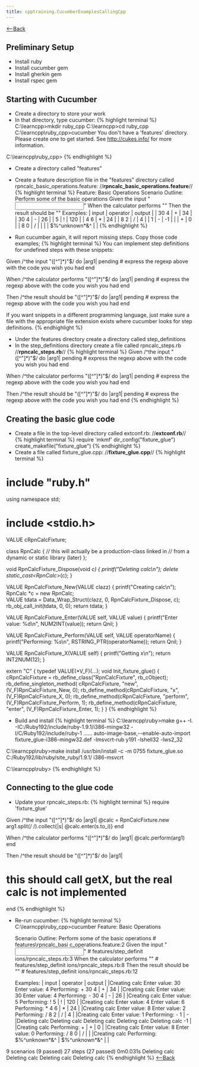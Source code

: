 ```yaml
---
title: cpptraining.CucumberExamplesCallingCpp
---
```

[<--Back](CppTraining#cucumber)

## Preliminary Setup
* Install ruby
* Install cucumber gem
* Install gherkin gem
* Install rspec gem

## Starting with Cucumber
* Create a directory to store your work
* In that directory, type cucumber:
{% highlight terminal %}
C:\learncpp>mkdir ruby_cpp
C:\learncpp>cd ruby_cpp
C:\learncpp\ruby_cpp>cucumber
You don't have a 'features' directory.  Please create one to get started.
See http://cukes.info/ for more information.

C:\learncpp\ruby_cpp>
{% endhighlight %}

* Create a directory called "features"
* Create a feature description file in the "features" directory called rpncalc_basic_operations.feature:
//**rpncalc_basic_operations.feature**//
{% highlight terminal %}
Feature: Basic Operations
  Scenario Outline: Perform some of the basic operations
  Given the input "<input>"
  When the calculator performs "<operator>" 
  Then the result should be "<output>"
  Examples:
  | input | operator      | output  |
  | 30 4  | +             | 34      |
  | 30 4  | -             | 26      |
  | 5     | !             | 120     |
  | 4 6   | *             | 24      |
  | 8 2   | /             | 4       |
  | 1     | -             | -1      |
  |       | +             | 0       |
  | 8 0   | /             | <error> |
  |       | $%^unknown*&^ | <error> |
{% endhighlight %}

* Run cucumber again, it will report missing steps. Copy those code examples;
{% highlight terminal %}
You can implement step definitions for undefined steps with these snippets:

Given /^the input "([^"]*)"$/ do |arg1|
  pending # express the regexp above with the code you wish you had
end

When /^the calculator performs "([^"]*)"$/ do |arg1|
  pending # express the regexp above with the code you wish you had
end

Then /^the result should be "([^"]*)"$/ do |arg1|
  pending # express the regexp above with the code you wish you had
end

If you want snippets in a different programming language, just make sure a file
with the appropriate file extension exists where cucumber looks for step definitions.
{% endhighlight %}
* Under the features directory create a directory called step_definitions
* In the step_definitions directory create a file called rpncalc_steps.rb
//**rpncalc_steps.rb**//
{% highlight terminal %}
Given /^the input "([^"]*)"$/ do |arg1|
  pending # express the regexp above with the code you wish you had
end

When /^the calculator performs "([^"]*)"$/ do |arg1|
  pending # express the regexp above with the code you wish you had
end

Then /^the result should be "([^"]*)"$/ do |arg1|
  pending # express the regexp above with the code you wish you had
end
{% endhighlight %}
## Creating the basic glue code
* Create a file in the top-level directory called extconf.rb:
//**extconf.rb**//
{% highlight terminal %}
require 'mkmf'
dir_config("fixture_glue")
create_makefile("fixture_glue")
{% endhighlight %}
* Create a file called fixture_glue.cpp:
//**fixture_glue.cpp**//
{% highlight terminal %}
# include "ruby.h"
 
using namespace std;
# include <stdio.h>
 
VALUE cRpnCalcFixture;
 
class RpnCalc {
  // this will actually be a production-class linked in
  // from a dynamic or static library (later)
};
 
 
void RpnCalcFixture_Dispose(void *c) {
    printf("Deleting calc\n");
    delete static_cast<RpnCalc*>(c);
}
 
VALUE RpnCalcFixture_New(VALUE clazz) {
    printf("Creating calc\n");
    RpnCalc *c = new RpnCalc;    
    VALUE tdata = Data_Wrap_Struct(clazz, 0, RpnCalcFixture_Dispose, c);
    rb_obj_call_init(tdata, 0, 0);
    return tdata;
}
 
VALUE RpnCalcFixture_Enter(VALUE self, VALUE value) {
    printf("Enter value: %d\n", NUM2INT(value));
    return Qnil;
}
 
VALUE RpnCalcFixture_Perform(VALUE self, VALUE operatorName) {
    printf("Performing: %s\n", RSTRING_PTR(operatorName));
    return Qnil;
}
 
VALUE RpnCalcFixture_X(VALUE self) {
    printf("Getting x\n");
    return INT2NUM(12);
}
 
extern "C" {
typedef VALUE(*V_F)(...);
void Init_fixture_glue() {
    cRpnCalcFixture = rb_define_class("RpnCalcFixture", rb_cObject);
    rb_define_singleton_method(
		    cRpnCalcFixture, "new", (V_F)RpnCalcFixture_New, 0);
    rb_define_method(cRpnCalcFixture, "x", (V_F)RpnCalcFixture_X, 0);
    rb_define_method(cRpnCalcFixture, "perform",(V_F)RpnCalcFixture_Perform, 1);
    rb_define_method(cRpnCalcFixture, "enter", (V_F)RpnCalcFixture_Enter, 1);
}
}
{% endhighlight %}
* Build and install
{% highlight terminal %}
C:\learncpp\ruby>make
g++ -I. -IC:/Ruby192/include/ruby-1.9.1/i386-mingw32 -I/C/Ruby192/include/ruby-1
...<snip>...
auto-image-base,--enable-auto-import fixture_glue-i386-mingw32.def  -lmsvcrt-rub
y191  -lshell32 -lws2_32

C:\learncpp\ruby>make install
/usr/bin/install -c -m 0755 fixture_glue.so C:/Ruby192/lib/ruby/site_ruby/1.9.1/
i386-msvcrt

C:\learncpp\ruby>
{% endhighlight %}

## Connecting to the glue code
* Update your rpncalc_steps.rb:
{% highlight terminal %}
require 'fixture_glue'

Given /^the input "([^"]*)"$/ do |arg1|
  @calc = RpnCalcFixture.new
  arg1.split(/ /).collect{|s| @calc.enter(s.to_i)}
end

When /^the calculator performs "([^"]*)"$/ do |arg1|
  @calc.perform(arg1)
end

Then /^the result should be "([^"]*)"$/ do |arg1|
  # this should call getX, but the real calc is not implemented
end
{% endhighlight %}

* Re-run cucumber:
{% highlight terminal %}
C:\learncpp\ruby_cpp>cucumber
Feature: Basic Operations

  Scenario Outline: Perform some of the basic operations # features\rpncalc_basi
c_operations.feature:2
    Given the input "<input>"                            # features/step_definit
ions/rpncalc_steps.rb:3
    When the calculator performs "<operator>"            # features/step_definit
ions/rpncalc_steps.rb:8
    Then the result should be "<output>"                 # features/step_definit
ions/rpncalc_steps.rb:12

    Examples:
      | input | operator      | output  |
      |Creating calc
Enter value: 30
Enter value: 4
Performing: +
 30 4  | +             | 34      |
      |Creating calc
Enter value: 30
Enter value: 4
Performing: -
 30 4  | -             | 26      |
      |Creating calc
Enter value: 5
Performing: !
 5     | !             | 120     |
      |Creating calc
Enter value: 4
Enter value: 6
Performing: *
 4 6   | *             | 24      |
      |Creating calc
Enter value: 8
Enter value: 2
Performing: /
 8 2   | /             | 4       |
      |Creating calc
Enter value: 1
Performing: -
 1     | -             |Deleting calc
Deleting calc
Deleting calc
Deleting calc
Deleting calc
 -1      |
      |Creating calc
Performing: +
       | +             | 0       |
      |Creating calc
Enter value: 8
Enter value: 0
Performing: /
 8 0   | /             | <error> |
      |Creating calc
Performing: $%^unknown*&^
       | $%^unknown*&^ | <error> |

9 scenarios (9 passed)
27 steps (27 passed)
0m0.031s
Deleting calc
Deleting calc
Deleting calc
Deleting calc
{% endhighlight %}
[<--Back](CppTraining#cucumber)
